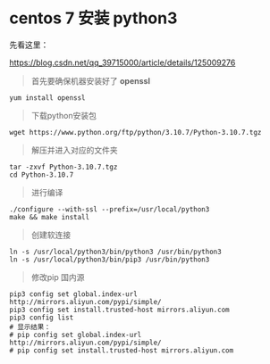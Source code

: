 # centos 7 安装 python3

先看这里：

https://blog.csdn.net/qq_39715000/article/details/125009276

> 首先要确保机器安装好了 **openssl**  

```shell
yum install openssl 
```

> 下载python安装包

```shell
wget https://www.python.org/ftp/python/3.10.7/Python-3.10.7.tgz
```

> 解压并进入对应的文件夹

```shell
tar -zxvf Python-3.10.7.tgz
cd Python-3.10.7
```

> 进行编译

```shell
./configure --with-ssl --prefix=/usr/local/python3
make && make install
```

> 创建软连接

```shell
ln -s /usr/local/python3/bin/python3 /usr/bin/python3
ln -s /usr/local/python3/bin/pip3 /usr/bin/python3
```

> 修改pip 国内源

```shell
pip3 config set global.index-url http://mirrors.aliyun.com/pypi/simple/
pip3 config set install.trusted-host mirrors.aliyun.com
pip3 config list
# 显示结果：
# pip config set global.index-url http://mirrors.aliyun.com/pypi/simple/
# pip config set install.trusted-host mirrors.aliyun.com
```